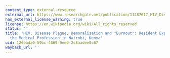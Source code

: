 ```yaml
---
content_type: external-resource
external_url: https://www.researchgate.net/publication/11287617_HIV_Disease_Plague_Demoralization_andBurnout''_Resident_Experience_of_the_Medical_Profession_in_Nairobi_Kenya
has_external_license_warning: true
license: https://en.wikipedia.org/wiki/All_rights_reserved
status: ''
title: 'HIV, Disease Plague, Demoralization and "Burnout": Resident Experience of
  the Medical Profession in Nairobi, Kenya'
uid: 126eada0-59bc-4069-9ee6-2c8aadee0c67
wayback_url: ''
---
```

